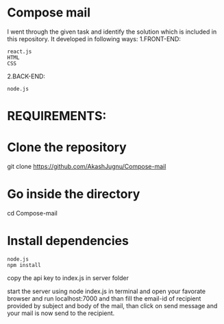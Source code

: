 # Compose mail

I went through the given task and identify the solution which is included in this repository.
It developed in following ways:
  1.FRONT-END:
    
    react.js
    HTML
    CSS
  
  2.BACK-END:
  
    node.js  
  
# REQUIREMENTS:
# Clone the repository
git clone https://github.com/AkashJugnu/Compose-mail

# Go inside the directory
cd Compose-mail

# Install dependencies
  
    node.js
    npm install
  
  copy the api key to index.js in server folder
  
  start the server using node index.js in terminal 
  and open your favorate browser and run localhost:7000
  and than fill the email-id of recipient provided by subject and body of the mail, than click on send message and your mail is   now send to the recipient.
